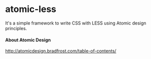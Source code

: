 # atomic-less
It's a simple framework to write CSS with LESS using Atomic design principles.

#### About Atomic Design
http://atomicdesign.bradfrost.com/table-of-contents/
